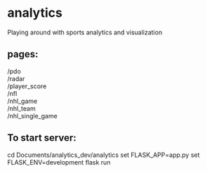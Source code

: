 # analytics #
Playing around with sports analytics and visualization


## pages:  ##
/pdo  
/radar  
/player_score  
/nfl  
/nhl_game  
/nhl_team  
/nhl_single_game


## To start server:  ##
cd Documents/analytics_dev/analytics
set FLASK_APP=app.py
set FLASK_ENV=development
flask run
